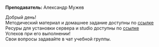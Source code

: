 **Преподаватель:** Александр Мужев

Добрый день! <br>
Методический материал и домашнее задание доступны по [ссылке](https://drive.google.com/drive/folders/19HKvq_FwEs7y1-vHCacT1hKrrRtDZOpr?usp=drive_link) <br>
Ресуры для установки сервера и studio доступны по [ссылке](https://drive.google.com/drive/folders/10TUWfYnoyfICwr7JnESsYs2qs46L7rBY?usp=drive_link) <br>
Успехов при его выполнении! <br>
Свои вопросы задавайте в чат учебной группы.
